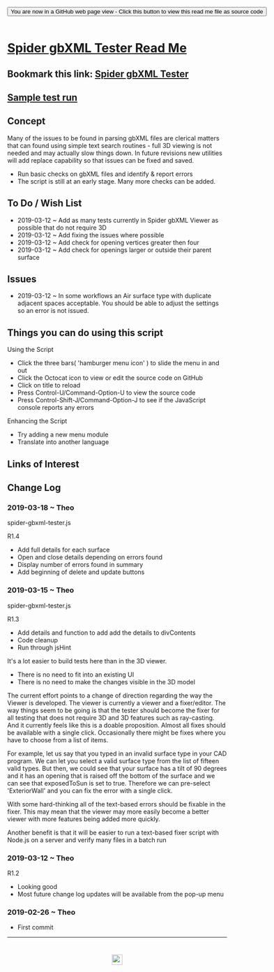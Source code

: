 
<span style=display:none; >[You are now in a GitHub source code view - click this link to view Read Me file as a web page]( https://www.ladybug.tools/spider-gbxml-tools/#sandbox/spider-gbxml-tester/README.md "View file as a web page." ) </span>

<div><input type=button class = "btn btn-secondary btn-sm" onclick=window.location.href="https://github.com/ladybug-tools/spider-gbxml-tools/blob/master/sandbox/spider-gbxml-tester/README.md"
value="You are now in a GitHub web page view - Click this button to view this read me file as source code" ></div>

<br>

# [Spider gbXML Tester Read Me]( #sandbox/spider-gbxml-tester/README.md )

<!--
<iframe src=https://www.ladybug.tools/spider-gbxml-tools/sandbox/spider-gbxml-tester/sandbox/spider-gbxml-tester.html width=100% height=500px >Iframes are not viewable in GitHub source code views</iframe>
_<small>Spider gbXML Tester</small>_
-->

## Bookmark this link: [Spider gbXML Tester]( https://www.ladybug.tools/spider-gbxml-tools/sandbox/spider-gbxml-tester/ )

## [Sample test run]( https://www.ladybug.tools/spider-gbxml-tools/sandbox/spider-gbxml-tester/r1/spider-gbxml-tester.html#https://rawgit.com/ladybug-tools/spider/master/gbxml-sample-files/bristol-clifton-downs-broken.xml )


## Concept

Many of the issues to be found in parsing gbXML files are clerical matters that can found using simple text search routines - full 3D viewing is not needed and may actually slow things down. In future revisions new utilities will add replace capability so that issues can be fixed and saved.


* Run basic checks on gbXML files and identify & report errors
* The script is still at an early stage. Many more checks can be added.


## To Do / Wish List

* 2019-03-12 ~ Add as many tests currently in Spider gbXML Viewer as possible that do not require 3D
* 2019-03-12 ~ Add fixing the issues where possible
* 2019-03-12 ~ Add check for opening vertices greater then four
* 2019-03-12 ~ Add check for openings larger or outside their parent surface

## Issues

* 2019-03-12 ~ In some workflows an Air surface type with duplicate adjacent spaces acceptable. You should be able to adjust the settings so an error is not issued.


## Things you can do using this script

Using the Script
* Click the three bars( 'hamburger menu icon' ) to slide the menu in and out
* Click the Octocat icon to view or edit the source code on GitHub
* Click on title to reload
* Press Control-U/Command-Option-U to view the source code
* Press Control-Shift-J/Command-Option-J to see if the JavaScript console reports any errors

Enhancing the Script

* Try adding a new menu module
* Translate into another language

## Links of Interest



## Change Log

### 2019-03-18 ~ Theo

spider-gbxml-tester.js

R1.4
* Add full details for each surface
* Open and close details depending on errors found
* Display number of errors found in summary
* Add beginning of delete and update buttons


### 2019-03-15 ~ Theo

spider-gbxml-tester.js

R1.3
* Add details and function to add add the details to divContents
* Code cleanup
* Run through jsHint

It's a lot easier to build tests here than in the 3D viewer.

* There is no need to fit into an existing UI
* There is no need to make the changes visible in the 3D model

The current effort points to a change of direction regarding the way the Viewer is developed. The viewer is currently a viewer and a fixer/editor. The way things seem to be going is that the tester should become the fixer for all testing that does not require 3D and 3D features such as ray-casting. And it currently feels like this is a doable proposition. Almost all fixes should be available with a single click. Occasionally there might be fixes where you have to choose from a list of items.

For example, let us say that you typed in an invalid surface type in your CAD program. We can let you select a valid surface type from the list of fifteen valid types. But then, we could see that your surface has a tilt of 90 degrees and it has an opening that is raised off the bottom of the surface and we can see that exposedToSun is set to true. Therefore we can pre-select 'ExteriorWall' and you can fix the error with a single click.

With some hard-thinking all of the text-based errors should be fixable in the fixer. This may mean that the viewer may more easily become a better viewer with more features being added more quickly.

Another benefit is that it will be easier to run a text-based fixer script with Node.js on a server and verify many files in a batch run


### 2019-03-12 ~ Theo

R1.2
* Looking good
* Most future change log updates will be available from the pop-up menu


### 2019-02-26 ~ Theo

* First commit


***

# <center title="hello!" ><a href=javascript:window.scrollTo(0,0); style=text-decoration:none; > <img src="https://ladybug.tools/artwork/icons_bugs/ico/spider.ico" height=24 > </a></center>

